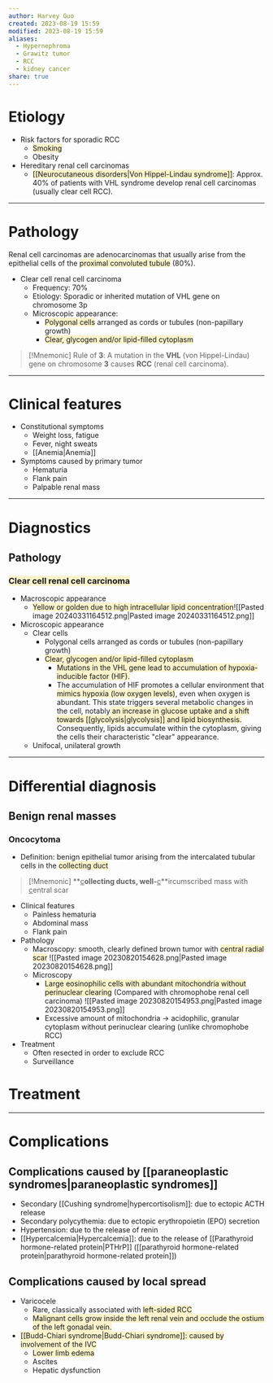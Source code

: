 ```yaml
---
author: Harvey Guo
created: 2023-08-19 15:59
modified: 2023-08-19 15:59
aliases:
  - Hypernephroma
  - Grawitz tumor
  - RCC
  - kidney cancer
share: true
---
```

# Etiology
- Risk factors for sporadic RCC
	- <span style="background:rgba(240, 200, 0, 0.2)">Smoking</span>
	- Obesity
- Hereditary renal cell carcinomas
	- <span style="background:rgba(240, 200, 0, 0.2)">[[Neurocutaneous disorders|Von Hippel-Lindau syndrome]]</span>: Approx. 40% of patients with VHL syndrome develop renal cell carcinomas (usually clear cell RCC).

---
# Pathology
Renal cell carcinomas are adenocarcinomas that usually arise from the epithelial cells of the <span style="background:rgba(240, 200, 0, 0.2)">proximal convoluted tubule</span> (80%).
- Clear cell renal cell carcinoma
	- Frequency: 70%
	- Etiology: Sporadic or inherited mutation of VHL gene on chromosome 3p
	- Microscopic appearance: 
		- <span style="background:rgba(240, 200, 0, 0.2)">Polygonal cells</span> arranged as cords or tubules (non-papillary growth)
		- <span style="background:rgba(240, 200, 0, 0.2)">Clear, glycogen and/or lipid-filled cytoplasm</span>
 
 >[!Mnemonic] 
>Rule of **3**: A mutation in the **VHL** (von Hippel-Lindau) gene on chromosome **3** causes **RCC** (renal cell carcinoma).


---
# Clinical features
- Constitutional symptoms
	- Weight loss, fatigue
	- Fever, night sweats 
	- [[Anemia|Anemia]]
- Symptoms caused by primary tumor
	- Hematuria 
	- Flank pain 
	- Palpable renal mass 

---
# Diagnostics
## Pathology
### <span style="background:rgba(240, 200, 0, 0.2)">Clear cell renal cell carcinoma</span>
- Macroscopic appearance
	- <span style="background:rgba(240, 200, 0, 0.2)">Yellow or golden due to high intracellular lipid concentration</span>![[Pasted image 20240331164512.png|Pasted image 20240331164512.png]]
- Microscopic appearance
	- Clear cells 
		- Polygonal cells arranged as cords or tubules (non-papillary growth)
		- <span style="background:rgba(240, 200, 0, 0.2)">Clear, glycogen and/or lipid-filled cytoplasm</span>
			- <span style="background:rgba(240, 200, 0, 0.2)">Mutations in the VHL gene lead to accumulation of hypoxia-inducible factor (HIF). </span>
			- The accumulation of HIF promotes a cellular environment that <span style="background:rgba(240, 200, 0, 0.2)">mimics hypoxia (low oxygen levels)</span>, even when oxygen is abundant. This state triggers several metabolic changes in the cell, notably<span style="background:rgba(240, 200, 0, 0.2)"> an increase in glucose uptake and a shift towards [[glycolysis|glycolysis]] and lipid biosynthesis.</span> Consequently, lipids accumulate within the cytoplasm, giving the cells their characteristic "clear" appearance.
	- Unifocal, unilateral growth

---
# Differential diagnosis
## Benign renal masses
### Oncocytoma
- Definition: benign epithelial tumor arising from the intercalated tubular cells in the <span style="background:rgba(240, 200, 0, 0.2)">collecting duct</span>
>[!Mnemonic] 
>**<u>c</u>**ollecting ducts, well-**<u>c</u>**ircumscribed mass with <u>c</u>entral scar
- Clinical features 
	- Painless hematuria
	- Abdominal mass
	- Flank pain
- Pathology
	- Macroscopy: smooth, clearly defined brown tumor with <span style="background:rgba(240, 200, 0, 0.2)">central radial scar</span> ![[Pasted image 20230820154628.png|Pasted image 20230820154628.png]]
	- Microscopy
		- <span style="background:rgba(240, 200, 0, 0.2)">Large eosinophilic cells with abundant mitochondria without perinuclear clearing</span> (Compared with chromophobe renal cell carcinoma) ![[Pasted image 20230820154953.png|Pasted image 20230820154953.png]]
		- Excessive amount of mitochondria → acidophilic, granular cytoplasm without perinuclear clearing (unlike chromophobe RCC)
- Treatment
	- Often resected in order to exclude RCC
	- Surveillance
# Treatment


---

# Complications
## Complications caused by [[paraneoplastic syndromes|paraneoplastic syndromes]]
- Secondary [[Cushing syndrome|hypercortisolism]]: due to ectopic ACTH release
- Secondary polycythemia: due to ectopic erythropoietin (EPO) secretion
- Hypertension: due to the release of renin
- [[Hypercalcemia|Hypercalcemia]]: due to the release of [[Parathyroid hormone-related protein|PTHrP]] ([[parathyroid hormone-related protein|parathyroid hormone-related protein]])
## Complications caused by local spread
- Varicocele
	- Rare, classically associated with <span style="background:rgba(240, 200, 0, 0.2)">left-sided RCC</span>
	- <span style="background:rgba(240, 200, 0, 0.2)">Malignant cells grow inside the left renal vein and occlude the ostium of the left gonadal vein.</span> 
- <span style="background:rgba(240, 200, 0, 0.2)">[[Budd-Chiari syndrome|Budd-Chiari syndrome]]: caused by involvement of the IVC</span>
	- <span style="background:rgba(240, 200, 0, 0.2)">Lower limb edema</span>
	- Ascites
	- Hepatic dysfunction